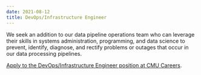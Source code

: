 ```yaml
---
date: 2021-08-12
title: DevOps/Infrastructure Engineer
---
```


We seek an addition to our data pipeline operations team who can leverage their skills in systems administration, programming, and data science to prevent, identify, diagnose, and rectify problems or outages that occur in our data processing pipelines.

[Apply to the DevOps/Infrastructure Engineer position at CMU Careers](https://cmu.wd5.myworkdayjobs.com/CMU/job/Pittsburgh-PA/DevOps-Infrastructure-Engineer---School-of-Computer-Science_2018599).
